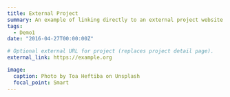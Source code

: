 ```yaml
---
title: External Project
summary: An example of linking directly to an external project website using `external_link`.
tags:
  - Demo1
date: "2016-04-27T00:00:00Z"

# Optional external URL for project (replaces project detail page).
external_link: https://example.org

image:
  caption: Photo by Toa Heftiba on Unsplash
  focal_point: Smart
---
```

